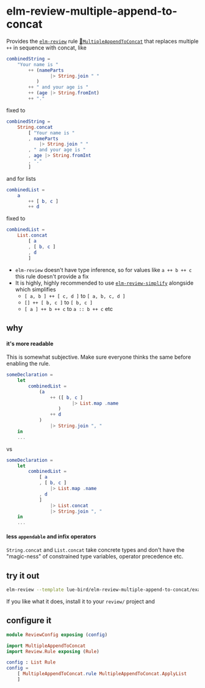 # elm-review-multiple-append-to-concat

Provides the [`elm-review`](https://package.elm-lang.org/packages/jfmengels/elm-review/latest/) rule
[🔧`MultipleAppendToConcat`](https://package.elm-lang.org/packages/lue-bird/elm-review-multiple-append-to-concat/1.0.0/MultipleAppendToConcat)
that replaces multiple `++` in sequence with concat, like

```elm
combinedString =
    "Your name is "
        ++ (nameParts
                |> String.join " "
           )
        ++ " and your age is "
        ++ (age |> String.fromInt)
        ++ "."
```
fixed to
```elm
combinedString =
    String.concat
        [ "Your name is "
        , nameParts
            |> String.join " "
        , " and your age is "
        , age |> String.fromInt
        , "."
        ]
```

and for lists

```elm
combinedList =
    a
        ++ [ b, c ]
        ++ d
```
fixed to
```elm
combinedList =
    List.concat
        [ a
        , [ b, c ]
        , d
        ]
```

  - `elm-review` doesn't have type inference, so for values like `a ++ b ++ c` this rule doesn't provide a fix
  - It is highly, highly recommended to use [`elm-review-simplify`](https://dark.elm.dmy.fr/packages/jfmengels/elm-review-simplify/latest/) alongside which simplifies
      - `[ a, b ] ++ [ c, d ]` to `[ a, b, c, d ]`
      - `[] ++ [ b, c ]` to `[ b, c ]`
      - `[ a ] ++ b ++ c` to `a :: b ++ c` etc

## why

#### it's more readable

This is somewhat subjective. Make sure everyone thinks the same before enabling the rule.

```elm
someDeclaration =
    let
        combinedList =
            (a
                ++ ([ b, c ]
                        |> List.map .name
                   )
                ++ d
            )
                |> String.join ", "
    in
    ...
```
vs
```elm
someDeclaration =
    let
        combinedList =
            [ a
            , [ b, c ]
                |> List.map .name
            , d
            ]
                |> List.concat
                |> String.join ", "
    in
    ...
```

#### less `appendable` and infix operators
`String.concat` and `List.concat` take concrete types and don't have the "magic-ness" of constrained type variables, operator precedence etc.


## try it out

```bash
elm-review --template lue-bird/elm-review-multiple-append-to-concat/example
```

If you like what it does, install it to your `review/` project and

## configure it

```elm
module ReviewConfig exposing (config)

import MultipleAppendToConcat
import Review.Rule exposing (Rule)

config : List Rule
config =
    [ MultipleAppendToConcat.rule MultipleAppendToConcat.ApplyList
    ]
```
